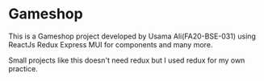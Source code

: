 # Gameshop

This is a Gameshop project developed by Usama Ali(FA20-BSE-031) using ReactJs Redux Express MUI for components and many more.

Small projects like this doesn't need redux but I used redux for my own practice.
